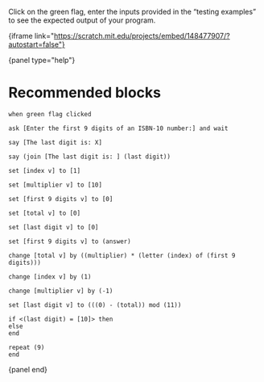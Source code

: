 Click on the green flag, enter the inputs provided in the “testing examples” to see the expected output of your program.

{iframe link="https://scratch.mit.edu/projects/embed/148477907/?autostart=false"}

{panel type="help"}

# Recommended blocks

<pre><code class="scratch:split:random">when green flag clicked

ask [Enter the first 9 digits of an ISBN-10 number:] and wait
</code></pre>

<pre><code class="scratch:split:random">say [The last digit is: X]

say (join [The last digit is: ] (last digit))
</code></pre>

<pre><code class="scratch:split:random">set [index v] to [1]

set [multiplier v] to [10]

set [first 9 digits v] to [0]

set [total v] to [0]

set [last digit v] to [0]

set [first 9 digits v] to (answer)

change [total v] by ((multiplier) * (letter (index) of (first 9 digits)))

change [index v] by (1)

change [multiplier v] by (-1)

set [last digit v] to (((0) - (total)) mod (11))
</code></pre>

<pre><code class="scratch:split:random">if &lt;(last digit) = [10]&gt; then
else
end

repeat (9)
end
</code></pre>

{panel end}